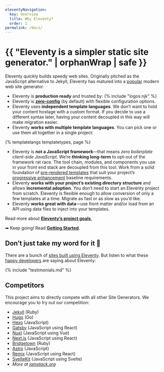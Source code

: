 ```yaml
---
eleventyNavigation:
  key: Overview
  title: Why Eleventy?
  order: 1
permalink: /docs/
---
```


# {{ "Eleventy is a simpler static site generator." | orphanWrap | safe }}

Eleventy quickly builds speedy web sites. Originally pitched as the JavaScript alternative to Jekyll, Eleventy has matured into a [popular](/blog/three-million/) modern web site generator.

* Eleventy is **production ready** and trusted by: {% include "logos.njk" %}
* Eleventy is **<a href="/docs/glossary/#zero-config" class="buzzword">zero-config</a>** (by default) with flexible configuration options.
* Eleventy uses **independent template languages**. We don’t want to hold your content hostage with a custom format. If you decide to use a different syntax later, having your content decoupled in this way will make migration easier.
* Eleventy **works with multiple template languages**. You can pick one or use them all together in a single project:

{% templatelangs templatetypes, page %}

* Eleventy is **not a JavaScript framework**—that means *zero boilerplate client-side JavaScript*. We’re **thinking long-term** to opt-out of the framework rat race. The tool chain, modules, and components you use in your front end stack are decoupled from this tool. Work from a solid foundation of <a href="/docs/glossary/#pre-rendered-templates-by-default" class="buzzword">pre-rendered templates</a> that suit your project’s <a href="/docs/glossary/#progressive-enhancement" class="buzzword">progressive enhancement</a> baseline requirements.
* Eleventy **works with your project’s existing directory structure** and allows **incremental adoption**. You don’t need to start an Eleventy project from scratch. Eleventy is flexible enough to allow conversion of only a few templates at a time. Migrate as fast or as slow as you’d like.
* Eleventy **works great with data**—use front matter and/or load from an API using data files to inject into your templates.

Read more about [**Eleventy’s project goals**.](https://www.zachleat.com/web/introducing-eleventy/)

➡ Keep going! Read [**Getting Started**](/docs/getting-started/).

## Don’t just take my word for it 🌈

There are a bunch of [sites built using Eleventy](/speedlify/). But listen to what these [happy developers](/docs/testimonials/) are saying about Eleventy:

{% include "testimonials.md" %}

## Competitors

This project aims to directly compete with all other Site Generators. We encourage you to try out our competition:

* [Jekyll](https://jekyllrb.com/) (Ruby)
* [Hugo](https://gohugo.io/) (Go)
* [Hexo](https://hexo.io/) (JavaScript)
* [Gatsby](https://www.gatsbyjs.org/) (JavaScript using React)
* [Nuxt](https://nuxtjs.org/) (JavaScript using Vue)
* [Next.js](https://nextjs.org/) (JavaScript using React)
* [Bridgetown](https://www.bridgetownrb.com/) (Ruby)
* [Astro](https://astro.build/) (JavaScript)
* [Remix](https://remix.run/) (JavaScript using React)
* [SvelteKit](https://kit.svelte.dev/) (JavaScript using Svelte)
* _More at [jamstack.org](https://jamstack.org/generators/)_
